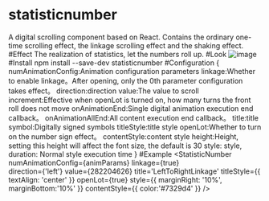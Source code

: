 # statisticnumber
 A digital scrolling component based on React. Contains the ordinary one-time scrolling effect, the linkage scrolling effect and the shaking effect.
#Effect
The realization of statistics, let the numbers roll up.
#Look
![image](https://github.com/vlinr/statisticnumber/blob/master/readme/scroll.gif)
#Install
npm install --save-dev statisticnumber
#Configuration
{
  numAnimationConfig:Animation configuration parameters
  linkage:Whether to enable linkage。After opening, only the 0th parameter configuration takes effect。
  direction:direction
  value:The value to scroll
  increment:Effective when openLot is turned on, how many turns the front roll does not move
  onAnimationEnd:Single digital animation execution end callback。
  onAnimationAllEnd:All content execution end callback。
  title:title
  symbol:Digitally signed symbols
  titleStyle:title style
  openLot:Whether to turn on the number sign effect。
  contentStyle:content style
  height:Height, setting this height will affect the font size, the default is 30
  style: style, 
  duration: Normal style execution time
 }
 #Example
 <StatisticNumber
    numAnimationConfig={animParams}
    linkage={true}  
    direction={'left'} 
    value={282204626} 
    title='LeftToRightLinkage'
    titleStyle={{ textAlign: 'center' }}
    openLot={true}
    style={{
        marginRight: '10%',
        marginBottom:'10%'
    }}
    contentStyle={{
        color:'#7329d4'
    }}
/>
